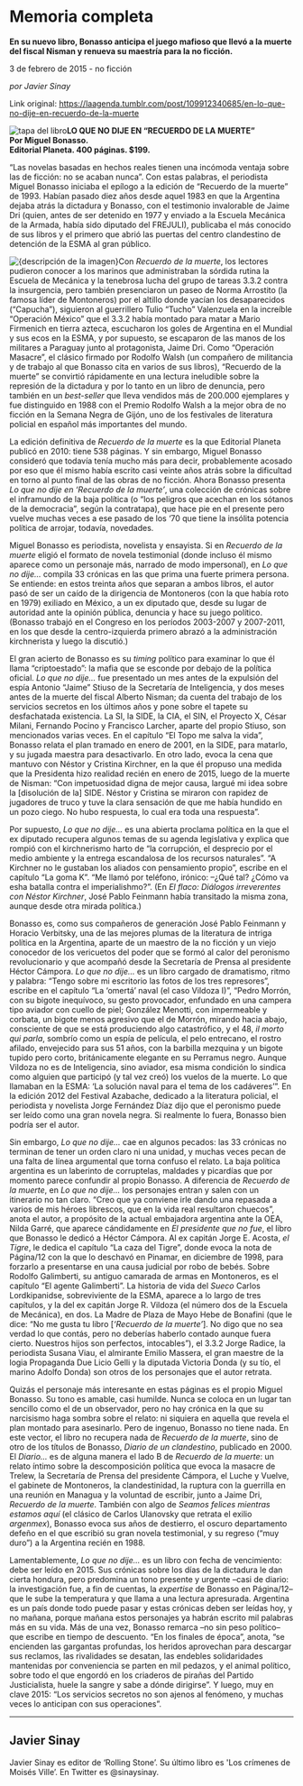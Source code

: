 # Memoria completa

**En su nuevo libro, Bonasso anticipa el juego mafioso que llevó a la muerte del fiscal Nisman y renueva su maestría para la no ficción.**

3 de febrero de 2015 - no ficción

_por Javier Sinay_

Link original: https://laagenda.tumblr.com/post/109912340685/en-lo-que-no-dije-en-recuerdo-de-la-muerte

![tapa del libro](https://64.media.tumblr.com/0870d548257430344c773358e21d6573/tumblr_inline_pk07g9foIz1t6q87u_500.jpg)**LO QUE NO DIJE EN “RECUERDO DE LA MUERTE”  
Por Miguel Bonasso.  
Editorial Planeta. 400 páginas. $199.**

“Las novelas basadas en hechos reales tienen una incómoda ventaja sobre las de ficción: no se acaban nunca”. Con estas palabras, el periodista Miguel Bonasso iniciaba el epílogo a la edición de “Recuerdo de la muerte” de 1993. Habían pasado diez años desde aquel 1983 en que la Argentina dejaba atrás la dictadura y Bonasso, con el testimonio invalorable de Jaime Dri (quien, antes de ser detenido en 1977 y enviado a la Escuela Mecánica de la Armada, había sido diputado del FREJULI), publicaba el más conocido de sus libros y el primero que abrió las puertas del centro clandestino de detención de la ESMA al gran público.

![{descripción de la imagen}](https://64.media.tumblr.com/d6ef53a162561713894702de16949b09/tumblr_inline_pk07ga0Lnj1t6q87u_250.jpg)Con *Recuerdo de la muerte*, los lectores pudieron conocer a los marinos que administraban la sórdida rutina la Escuela de Mecánica y la tenebrosa lucha del grupo de tareas 3.3.2 contra la insurgencia, pero también presenciaron un paseo de Norma Arrostito (la famosa líder de Montoneros) por el altillo donde yacían los desaparecidos (“Capucha”), siguieron al guerrillero Tulio “Tucho” Valenzuela en la increíble “Operación México” que el 3.3.2 había montado para matar a Mario Firmenich en tierra azteca, escucharon los goles de Argentina en el Mundial y sus ecos en la ESMA, y por supuesto, se escaparon de las manos de los militares a Paraguay junto al protagonista, Jaime Dri. Como “Operación Masacre”, el clásico firmado por Rodolfo Walsh (un compañero de militancia y de trabajo al que Bonasso cita en varios de sus libros), “Recuerdo de la muerte” se convirtió rápidamente en una lectura ineludible sobre la represión de la dictadura y por lo tanto en un libro de denuncia, pero también en un *best-seller* que lleva vendidos más de 200.000 ejemplares y fue distinguido en 1988 con el Premio Rodolfo Walsh a la mejor obra de no ficción en la Semana Negra de Gijón, uno de los festivales de literatura policial en español más importantes del mundo. 

La edición definitiva de *Recuerdo de la muerte* es la que Editorial Planeta publicó en 2010: tiene 538 páginas. Y sin embargo, Miguel Bonasso consideró que todavía tenía mucho más para decir, probablemente acosado por eso que él mismo había escrito casi veinte años atrás sobre la dificultad en torno al punto final de las obras de no ficción. Ahora Bonasso presenta *Lo que no dije en ‘Recuerdo de la muerte’*, una colección de crónicas sobre el inframundo de la baja política (o “los peligros que acechan en los sótanos de la democracia”, según la contratapa), que hace pie en el presente pero vuelve muchas veces a ese pasado de los ‘70 que tiene la insólita potencia política de arrojar, todavía, novedades. 

Miguel Bonasso es periodista, novelista y ensayista. Si en *Recuerdo de la muerte* eligió el formato de novela testimonial (donde incluso él mismo aparece como un personaje más, narrado de modo impersonal), en *Lo que no dije…* compila 33 crónicas en las que prima una fuerte primera persona. Se entiende: en estos treinta años que separan a ambos libros, el autor pasó de ser un caído de la dirigencia de Montoneros (con la que había roto en 1979) exiliado en México, a un ex diputado que, desde su lugar de autoridad ante la opinión pública, denuncia y hace su juego político. (Bonasso trabajó en el Congreso en los períodos 2003-2007 y 2007-2011, en los que desde la centro-izquierda primero abrazó a la administración kirchnerista y luego la discutió.)

El gran acierto de Bonasso es su *timing* político para examinar lo que él llama “criptoestado”: la mafia que se esconde por debajo de la política oficial. *Lo que no dije…* fue presentado un mes antes de la expulsión del espía Antonio “Jaime” Stiuso de la Secretaría de Inteligencia, y dos meses antes de la muerte del fiscal Alberto Nisman; da cuenta del trabajo de los servicios secretos en los últimos años y pone sobre el tapete su desfachatada existencia. La SI, la SIDE, la CIA, el SIN, el Proyecto X, César Milani, Fernando Pocino y Francisco Larcher, aparte del propio Stiuso, son mencionados varias veces. En el capítulo “El Topo me salva la vida”, Bonasso relata el plan tramado en enero de 2001, en la SIDE, para matarlo, y su jugada maestra para desactivarlo. En otro lado, evoca la cena que mantuvo con Néstor y Cristina Kirchner, en la que él propuso una medida que la Presidenta hizo realidad recién en enero de 2015, luego de la muerte de Nisman: “Con impetuosidad digna de mejor causa, largué mi idea sobre la [disolución de la] SIDE. Néstor y Cristina se miraron con rapidez de jugadores de truco y tuve la clara sensación de que me había hundido en un pozo ciego. No hubo respuesta, lo cual era toda una respuesta”. 

Por supuesto, *Lo que no dije…* es una abierta proclama política en la que el ex diputado recupera algunos temas de su agenda legislativa y explica que rompió con el kirchnerismo harto de “la corrupción, el desprecio por el medio ambiente y la entrega escandalosa de los recursos naturales”. “A Kirchner no le gustaban los aliados con pensamiento propio”, escribe en el capítulo “La goma K”. “Me llamó por teléfono, irónico: –¿Qué tal? ¿Cómo va esha batalla contra el imperialishmo?”. (En *El flaco: Diálogos irreverentes con Néstor Kirchner*, José Pablo Feinmann había transitado la misma zona, aunque desde otra mirada política.) 

Bonasso es, como sus compañeros de generación José Pablo Feinmann y Horacio Verbitsky, una de las mejores plumas de la literatura de intriga política en la Argentina, aparte de un maestro de la no ficción y un viejo conocedor de los vericuetos del poder que se formó al calor del peronismo revolucionario y que acompañó desde la Secretaría de Prensa al presidente Héctor Cámpora. *Lo que no dije…* es un libro cargado de dramatismo, ritmo y palabra: “Tengo sobre mi escritorio las fotos de los tres represores”, escribe en el capítulo “La ‘omertá’ naval (el caso Vildoza I)”, “Pedro Morrón, con su bigote inequívoco, su gesto provocador, enfundado en una campera tipo aviador con cuello de piel; González Menotti, con impermeable y corbata, un bigote menos agresivo que el de Morrón, mirando hacia abajo, consciente de que se está produciendo algo catastrófico, y el 48, *il morto qui parla*, sombrío como un espía de película, el pelo entrecano, el rostro afilado, envejecido para sus 51 años, con la barbilla mezquina y un bigote tupido pero corto, británicamente elegante en su Perramus negro. Aunque Vildoza no es de Inteligencia, sino aviador, esa misma condición lo sindica como alguien que participó (y tal vez creó) los vuelos de la muerte. Lo que llamaban en la ESMA: ‘La solución naval para el tema de los cadáveres’”. En la edición 2012 del Festival Azabache, dedicado a la literatura policial, el periodista y novelista Jorge Fernández Díaz dijo que el peronismo puede ser leído como una gran novela negra. Si realmente lo fuera, Bonasso bien podría ser el autor.

Sin embargo, *Lo que no dije…* cae en algunos pecados: las 33 crónicas no terminan de tener un orden claro ni una unidad, y muchas veces pecan de una falta de línea argumental que torna confuso el relato. La baja política argentina es un laberinto de corruptelas, maldades y picardías que por momento parece confundir al propio Bonasso. A diferencia de *Recuerdo de la muerte*, en *Lo que no dije…* los personajes entran y salen con un itinerario no tan claro. “Creo que ya conviene irle dando una repasada a varios de mis héroes librescos, que en la vida real resultaron chuecos”, anota el autor, a propósito de la actual embajadora argentina ante la OEA, Nilda Garré, que aparece cándidamente en *El presidente que no fue*, el libro que Bonasso le dedicó a Héctor Cámpora. Al ex capitán Jorge E. Acosta, *el Tigre*, le dedica el capítulo “La caza del Tigre”, donde evoca la nota de Página/12 con la que lo deschavó en Pinamar, en diciembre de 1998, para forzarlo a presentarse en una causa judicial por robo de bebés. Sobre Rodolfo Galimberti, su antiguo camarada de armas en Montoneros, es el capítulo “El agente Galimberti”. La historia de vida del *Sueco* Carlos Lordkipanidse, sobreviviente de la ESMA, aparece a lo largo de tres capítulos, y la del ex capitán Jorge R. Vildoza (el número dos de la Escuela de Mecánica), en dos. La Madre de Plaza de Mayo Hebe de Bonafini (que le dice: “No me gusta tu libro [*‘Recuerdo de la muerte’*]. No digo que no sea verdad lo que contás, pero no deberías haberlo contado aunque fuera cierto. Nuestros hijos son perfectos, intocables”), el 3.3.2 Jorge Radice, la periodista Susana Viau, el almirante Emilio Massera, el gran maestre de la logia Propaganda Due Licio Gelli y la diputada Victoria Donda (y su tío, el marino Adolfo Donda) son otros de los personajes que el autor retrata. 

Quizás el personaje más interesante en estas páginas es el propio Miguel Bonasso. Su tono es amable, casi humilde. Nunca se coloca en un lugar tan sencillo como el de un observador, pero no hay crónica en la que su narcisismo haga sombra sobre el relato: ni siquiera en aquella que revela el plan montado para asesinarlo. Pero de ingenuo, Bonasso no tiene nada. En este vector, el libro no recupera nada de *Recuerdo de la muerte*, sino de otro de los títulos de Bonasso, *Diario de un clandestino*, publicado en 2000. El *Diario…* es de alguna manera el lado B de *Recuerdo de la muerte*: un relato íntimo sobre la descomposición política que evoca la masacre de Trelew, la Secretaría de Prensa del presidente Cámpora, el Luche y Vuelve, el gabinete de Montoneros, la clandestinidad, la ruptura con la guerrilla en una reunión en Managua y la voluntad de escribir, junto a Jaime Dri, *Recuerdo de la muerte*. También con algo de *Seamos felices mientras estamos aquí* (el clásico de Carlos Ulanovsky que retrata el exilio *argenmex*), Bonasso evoca sus años de destierro, el oscuro departamento defeño en el que escribió su gran novela testimonial, y su regreso (“muy duro”) a la Argentina recién en 1988. 

Lamentablemente, *Lo que no dije…* es un libro con fecha de vencimiento: debe ser leído en 2015. Sus crónicas sobre los días de la dictadura le dan cierta hondura, pero predomina un tono presente y urgente –casi de diario: la investigación fue, a fin de cuentas, la *expertise* de Bonasso en Página/12– que le sube la temperatura y que llama a una lectura apresurada. Argentina es un país donde todo puede pasar y estas crónicas deben ser leídas hoy, y no mañana, porque mañana estos personajes ya habrán escrito mil palabras más en su vida. Más de una vez, Bonasso remarca –no sin peso político– que escribe en tiempo de descuento. “En los finales de época”, anota, “se encienden las gargantas profundas, los heridos aprovechan para descargar sus reclamos, las rivalidades se desatan, las endebles solidaridades mantenidas por conveniencia se parten en mil pedazos, y el animal político, sobre todo el que engordó en los criaderos de pirañas del Partido Justicialista, huele la sangre y sabe a dónde dirigirse”. Y luego, muy en clave 2015: “Los servicios secretos no son ajenos al fenómeno, y muchas veces lo anticipan con sus operaciones”. 



---

 Javier Sinay
-------------

 Javier Sinay es editor de ‘Rolling Stone’. Su último libro es 'Los crímenes de Moisés Ville’. En Twitter es @sinaysinay. 

